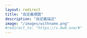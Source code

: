 ```yaml
---
layout: redirect
title: "自定義標題"
description: "自定義描述"
image: "/images/withname.png"
#redirect_to: "https://s.0w0.one/#"
---
```

